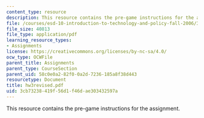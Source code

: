 ```yaml
---
content_type: resource
description: This resource contains the pre-game instructions for the assignment.
file: /courses/esd-10-introduction-to-technology-and-policy-fall-2006/3cb73238419f56d1f46dae303432597a_hw3revised.pdf
file_size: 40813
file_type: application/pdf
learning_resource_types:
- Assignments
license: https://creativecommons.org/licenses/by-nc-sa/4.0/
ocw_type: OCWFile
parent_title: Assignments
parent_type: CourseSection
parent_uid: 58c0e0a2-82f0-0a2d-7236-185a8f38d443
resourcetype: Document
title: hw3revised.pdf
uid: 3cb73238-419f-56d1-f46d-ae303432597a
---
```

This resource contains the pre-game instructions for the assignment.